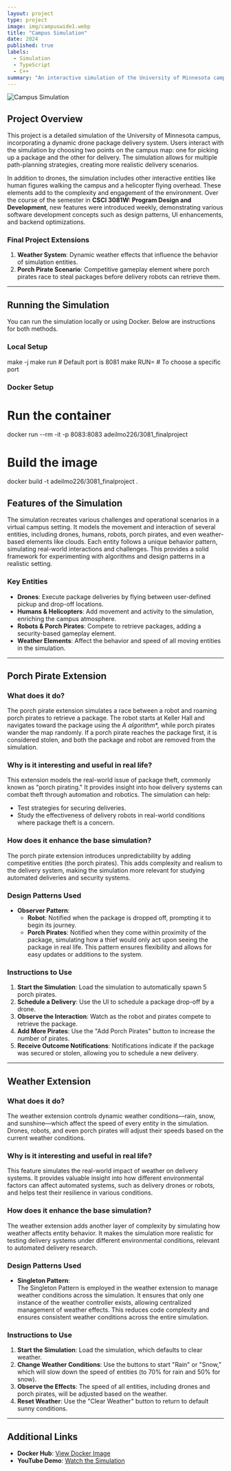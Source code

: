 ```yaml
---
layout: project
type: project
image: img/campuswide1.webp
title: "Campus Simulation"
date: 2024
published: true
labels:
  - Simulation
  - TypeScript
  - C++
summary: "An interactive simulation of the University of Minnesota campus, featuring drone deliveries, weather effects, and a 'porch pirate' extension, designed to explore real-world automation and security challenges."
---
```


![Campus Simulation](..img/drone.png)

## Project Overview

This project is a detailed simulation of the University of Minnesota campus, incorporating a dynamic drone package delivery system. Users interact with the simulation by choosing two points on the campus map: one for picking up a package and the other for delivery. The simulation allows for multiple path-planning strategies, creating more realistic delivery scenarios.

In addition to drones, the simulation includes other interactive entities like human figures walking the campus and a helicopter flying overhead. These elements add to the complexity and engagement of the environment. Over the course of the semester in **CSCI 3081W: Program Design and Development**, new features were introduced weekly, demonstrating various software development concepts such as design patterns, UI enhancements, and backend optimizations.

### Final Project Extensions
1. **Weather System**: Dynamic weather effects that influence the behavior of simulation entities.  
2. **Porch Pirate Scenario**: Competitive gameplay element where porch pirates race to steal packages before delivery robots can retrieve them.  

---

## Running the Simulation

You can run the simulation locally or using Docker. Below are instructions for both methods.

### **Local Setup**

make -j
make run    # Default port is 8081
make RUN=<portnumber>    # To choose a specific port

 
### **Docker Setup**

# Run the container
docker run --rm -it -p 8083:8083 adeilmo226/3081_finalproject

# Build the image
docker build -t adeilmo226/3081_finalproject .

## Features of the Simulation

The simulation recreates various challenges and operational scenarios in a virtual campus setting. It models the movement and interaction of several entities, including drones, humans, robots, porch pirates, and even weather-based elements like clouds. Each entity follows a unique behavior pattern, simulating real-world interactions and challenges. This provides a solid framework for experimenting with algorithms and design patterns in a realistic setting.

### **Key Entities**
- **Drones**: Execute package deliveries by flying between user-defined pickup and drop-off locations.  
- **Humans & Helicopters**: Add movement and activity to the simulation, enriching the campus atmosphere.  
- **Robots & Porch Pirates**: Compete to retrieve packages, adding a security-based gameplay element.  
- **Weather Elements**: Affect the behavior and speed of all moving entities in the simulation.  

---

## **Porch Pirate Extension**

### **What does it do?**
The porch pirate extension simulates a race between a robot and roaming porch pirates to retrieve a package. The robot starts at Keller Hall and navigates toward the package using the **A* algorithm**, while porch pirates wander the map randomly. If a porch pirate reaches the package first, it is considered stolen, and both the package and robot are removed from the simulation.

### **Why is it interesting and useful in real life?**
This extension models the real-world issue of package theft, commonly known as "porch pirating." It provides insight into how delivery systems can combat theft through automation and robotics. The simulation can help:  
- Test strategies for securing deliveries.  
- Study the effectiveness of delivery robots in real-world conditions where package theft is a concern.  

### **How does it enhance the base simulation?**
The porch pirate extension introduces unpredictability by adding competitive entities (the porch pirates). This adds complexity and realism to the delivery system, making the simulation more relevant for studying automated deliveries and security systems.

### **Design Patterns Used**
- **Observer Pattern**:  
  - **Robot**: Notified when the package is dropped off, prompting it to begin its journey.  
  - **Porch Pirates**: Notified when they come within proximity of the package, simulating how a thief would only act upon seeing the package in real life. This pattern ensures flexibility and allows for easy updates or additions to the system.  

### **Instructions to Use**
1. **Start the Simulation**: Load the simulation to automatically spawn 5 porch pirates.  
2. **Schedule a Delivery**: Use the UI to schedule a package drop-off by a drone.  
3. **Observe the Interaction**: Watch as the robot and pirates compete to retrieve the package.  
4. **Add More Pirates**: Use the "Add Porch Pirates" button to increase the number of pirates.  
5. **Receive Outcome Notifications**: Notifications indicate if the package was secured or stolen, allowing you to schedule a new delivery.  

---

## **Weather Extension**

### **What does it do?**
The weather extension controls dynamic weather conditions—rain, snow, and sunshine—which affect the speed of every entity in the simulation. Drones, robots, and even porch pirates will adjust their speeds based on the current weather conditions.

### **Why is it interesting and useful in real life?**
This feature simulates the real-world impact of weather on delivery systems. It provides valuable insight into how different environmental factors can affect automated systems, such as delivery drones or robots, and helps test their resilience in various conditions.

### **How does it enhance the base simulation?**
The weather extension adds another layer of complexity by simulating how weather affects entity behavior. It makes the simulation more realistic for testing delivery systems under different environmental conditions, relevant to automated delivery research.

### **Design Patterns Used**
- **Singleton Pattern**:  
  The Singleton Pattern is employed in the weather extension to manage weather conditions across the simulation. It ensures that only one instance of the weather controller exists, allowing centralized management of weather effects. This reduces code complexity and ensures consistent weather conditions across the entire simulation.

### **Instructions to Use**
1. **Start the Simulation**: Load the simulation, which defaults to clear weather.  
2. **Change Weather Conditions**: Use the buttons to start "Rain" or "Snow," which will slow down the speed of entities (to 70% for rain and 50% for snow).  
3. **Observe the Effects**: The speed of all entities, including drones and porch pirates, will be adjusted based on the weather.  
4. **Reset Weather**: Use the "Clear Weather" button to return to default sunny conditions.  

---

## **Additional Links**

- **Docker Hub**: [View Docker Image](https://hub.docker.com/repository/docker/adeilmo226/3081_finalproject/general)  
- **YouTube Demo**: [Watch the Simulation](https://www.youtube.com/watch?v=pb3om2BIyzk&ab_channel=AdeilMo)  
